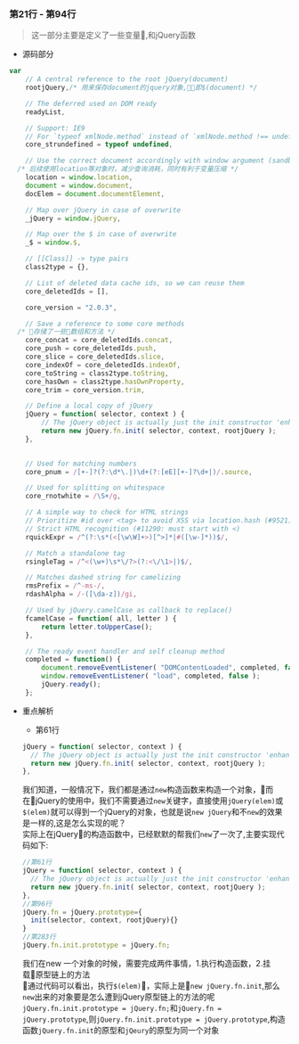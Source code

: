 ### 第21行 - 第94行
>这一部分主要是定义了一些变量,和jQuery函数
* 源码部分
```js
var
	// A central reference to the root jQuery(document)
	rootjQuery,/* 用来保存document的jquery对象,即$(document) */

	// The deferred used on DOM ready
	readyList,

	// Support: IE9
	// For `typeof xmlNode.method` instead of `xmlNode.method !== undefined`
	core_strundefined = typeof undefined,

	// Use the correct document accordingly with window argument (sandbox)
  /* 后续使用location等对象时，减少查询消耗，同时有利于变量压缩 */
	location = window.location,
	document = window.document,
	docElem = document.documentElement,

	// Map over jQuery in case of overwrite
	_jQuery = window.jQuery,

	// Map over the $ in case of overwrite
	_$ = window.$,

	// [[Class]] -> type pairs
	class2type = {},

	// List of deleted data cache ids, so we can reuse them
	core_deletedIds = [],

	core_version = "2.0.3",

	// Save a reference to some core methods
  /* 存储了一些数组和方法 */
	core_concat = core_deletedIds.concat,
	core_push = core_deletedIds.push,
	core_slice = core_deletedIds.slice,
	core_indexOf = core_deletedIds.indexOf,
	core_toString = class2type.toString,
	core_hasOwn = class2type.hasOwnProperty,
	core_trim = core_version.trim,

	// Define a local copy of jQuery
	jQuery = function( selector, context ) {
		// The jQuery object is actually just the init constructor 'enhanced'
		return new jQuery.fn.init( selector, context, rootjQuery );
	},
  

	// Used for matching numbers
	core_pnum = /[+-]?(?:\d*\.|)\d+(?:[eE][+-]?\d+|)/.source,

	// Used for splitting on whitespace
	core_rnotwhite = /\S+/g,

	// A simple way to check for HTML strings
	// Prioritize #id over <tag> to avoid XSS via location.hash (#9521)
	// Strict HTML recognition (#11290: must start with <)
	rquickExpr = /^(?:\s*(<[\w\W]+>)[^>]*|#([\w-]*))$/,

	// Match a standalone tag
	rsingleTag = /^<(\w+)\s*\/?>(?:<\/\1>|)$/,

	// Matches dashed string for camelizing
	rmsPrefix = /^-ms-/,
	rdashAlpha = /-([\da-z])/gi,

	// Used by jQuery.camelCase as callback to replace()
	fcamelCase = function( all, letter ) {
		return letter.toUpperCase();
	},

	// The ready event handler and self cleanup method
	completed = function() {
		document.removeEventListener( "DOMContentLoaded", completed, false );
		window.removeEventListener( "load", completed, false );
		jQuery.ready();
	};

```
* 重点解析  
  * 第61行
  ```js
  jQuery = function( selector, context ) {
    // The jQuery object is actually just the init constructor 'enhanced'
    return new jQuery.fn.init( selector, context, rootjQuery );
  },
  ```

  我们知道，一般情况下，我们都是通过`new`构造函数来构造一个对象，而在jQuery的使用中，我们不需要通过`new`关键字，直接使用`jQuery(elem)`或`$(elem)`就可以得到一个jQuery的对象，也就是说`new jQuery`和不`new`的效果是一样的,这是怎么实现的呢？  
  实际上在jQuery的构造函数中，已经默默的帮我们`new`了一次了,主要实现代码如下:

  ```js
  //第61行
  jQuery = function( selector, context ) {
    // The jQuery object is actually just the init constructor 'enhanced'
    return new jQuery.fn.init( selector, context, rootjQuery );
  },
  //第96行
  jQuery.fn = jQuery.prototype={
    init(selector, context, rootjQuery){}
  }
  //第283行
  jQuery.fn.init.prototype = jQuery.fn;
  ```

  我们在new 一个对象的时候，需要完成两件事情，1.执行构造函数，2.挂载原型链上的方法  
  通过代码可以看出，执行`$(elem)`，实际上是`new jQuery.fn.init`,那么`new`出来的对象要是怎么遭到jQuery原型链上的方法的呢
  `jQuery.fn.init.prototype = jQuery.fn;`和`jQuery.fn = jQuery.prototype`,则`jQuery.fn.init.prototype = jQuery.prototype`,构造函数`jQuery.fn.init`的原型和`jQeury`的原型为同一个对象